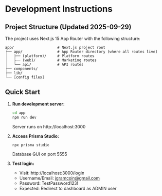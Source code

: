 # Development Instructions

## Project Structure (Updated 2025-09-29)

The project uses Next.js 15 App Router with the following structure:

```
app/                    # Next.js project root
├── app/                # App Router directory (where all routes live)
│   ├── (platform)/     # Platform routes
│   ├── (web)/          # Marketing routes
│   └── api/            # API routes
├── components/
├── lib/
└── [config files]
```

## Quick Start

1. **Run development server:**
   ```bash
   cd app
   npm run dev
   ```
   Server runs on http://localhost:3000

2. **Access Prisma Studio:**
   ```bash
   npx prisma studio
   ```
   Database GUI on port 5555

3. **Test login:**
   - Visit: http://localhost:3000/login
   - Username/Email: jgramcoin@gmail.com
   - Password: TestPassword123!
   - Expected: Redirect to dashboard as ADMIN user